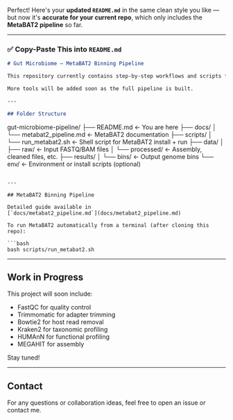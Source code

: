 Perfect! Here's your **updated `README.md`** in the same clean style you like — but now it's **accurate for your current repo**, which only includes the **MetaBAT2 pipeline** so far.

---

### ✅ Copy-Paste This into `README.md`

```markdown
# Gut Microbiome – MetaBAT2 Binning Pipeline

This repository currently contains step-by-step workflows and scripts for **genome binning using MetaBAT2**, a key step in analyzing gut microbiome metagenomic data.

More tools will be added soon as the full pipeline is built.

---

## Folder Structure

```
gut-microbiome-pipeline/
├── README.md                  <- You are here
├── docs/
│   └── metabat2_pipeline.md   <- MetaBAT2 documentation
├── scripts/
│   └── run_metabat2.sh        <- Shell script for MetaBAT2 install + run
├── data/
│   ├── raw/                   <- Input FASTQ/BAM files
│   └── processed/             <- Assembly, cleaned files, etc.
├── results/
│   └── bins/                  <- Output genome bins
└── env/                       <- Environment or install scripts (optional)
```

---

## MetaBAT2 Binning Pipeline

Detailed guide available in  
[`docs/metabat2_pipeline.md`](docs/metabat2_pipeline.md)

To run MetaBAT2 automatically from a terminal (after cloning this repo):

```bash
bash scripts/run_metabat2.sh
```

---

## Work in Progress

This project will soon include:
- FastQC for quality control
- Trimmomatic for adapter trimming
- Bowtie2 for host read removal
- Kraken2 for taxonomic profiling
- HUMAnN for functional profiling
- MEGAHIT for assembly

Stay tuned!

---

## Contact

For any questions or collaboration ideas, feel free to open an issue or contact me.
```
